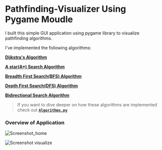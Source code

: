 # Pathfinding-Visualizer Using Pygame Moudle

I built this simple GUI application using pygame library to visualize pathfinding algorithms. 


I've implemented the following algorithms:

[**Dijkstra's Algorithm**](https://www.geeksforgeeks.org/dijkstras-shortest-path-algorithm-greedy-algo-7/)

[**A star(A\*) Search Algorithm**](https://www.geeksforgeeks.org/a-search-algorithm/)

[**Breadth First Search(BFS) Algorithm**](https://www.geeksforgeeks.org/breadth-first-search-or-bfs-for-a-graph/)

[**Depth First Search(DFS) Algorithm**](https://www.geeksforgeeks.org/depth-first-search-or-dfs-for-a-graph/)

[**Bidirectional Search Algorithm**](https://www.geeksforgeeks.org/bidirectional-search/)


> If you want to dive deeper on how these algorithms are implemented check out **[`Algorithms.py`](https://github.com/hemanth-007/Path-Visualizer/blob/master/Algorithms.py)**


### Overview of Application
![Screenshot_home](https://github.com/hemanth-007/Path-Visualizer/blob/master/home_screenshot.png)

![Screenshot visualize](https://github.com/hemanth-007/Path-Visualizer/blob/master/Visualize_sample.png)

